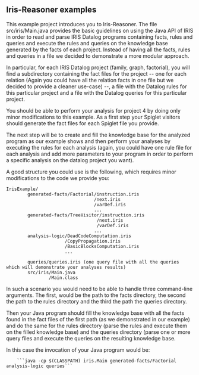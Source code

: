 Iris-Reasoner examples
---

This example project introduces you to Iris-Reasoner. The file src/iris/Main.java provides the basic guidelines on using the Java API of IRIS in order to read and parse IRIS Datalog programs containing facts, rules and queries and execute the rules and queries on the knowledge base generated by the facts of each project. Instead of having all the facts, rules and queries in a file we decided to demonstrate a more modular approach. 

In particular, for each IRIS Datalog project (family, graph, factorial), you will find a subdirectory containing the fact files for the project -- one for each relation (Again you could have all the relation facts in one file but we decided to provide a cleaner use-case) --, a file with the Datalog rules for this particular project and
a file with the Datalog queries for this particular project.

You should be able to perform your analysis for project 4 by doing only minor modifications to this example. As a first step your Spiglet visitors should generate the fact files for each Spiglet file you provide.

The next step will be to create and fill the knowledge base for the analyzed program as our example shows and then perform your analyses by executing the rules for each analysis (again, you could have one rule file for each analysis and add more parameters to your program in order to perform a specific analysis on the datalog project you want).

A good structure you could use is the following, which requires minor modifications to the code we provide you:
```
IrisExample/
        generated-facts/Factorial/instruction.iris
                                 /next.iris
                                 /varDef.iris
                                 ...
        generated-facts/TreeVisitor/instruction.iris
                                  /next.iris
                                  /varDef.iris
                                 ...
        analysis-logic/DeadCodeComputation.iris
                      /CopyPropagation.iris
                      /BasicBlocksComputation.iris
                      ...
                      
        queries/queries.iris (one query file with all the queries which will demonstrate your analyses results)
        src/iris/Main.java
                /Main.class
  ```              
  In such a scenario you would need to be able to handle three command-line arguments. The first, would be the path
  to the facts directory, the second the path to the rules directory and the third the path the queries directory.
  
  Then your Java program should fill the knowledge base with all the facts found in the fact files of the first      path (as we demonstrated in our example) and do the same for the rules directory (parse the rules and execute 
  them on the filled knowledge base) and the queries directory (parse one or more query files and execute the
  queries on the resulting knowledge base.
  
  In this case the invocation of your Java program would be:
  
        ```java -cp $(CLASSPATH) iris.Main generated-facts/Factorial analysis-logic queries```
  
                                 
                                 
